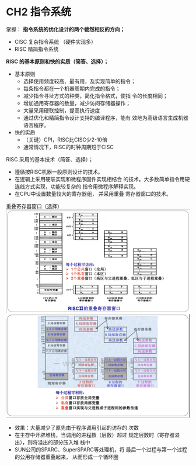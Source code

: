 # CH2 指令系统

掌握：
**指令系统的优化设计的两个截然相反的方向；**
- CISC 复杂指令系统 （硬件实现多）
- RISC 精简指令系统

**RISC 的基本原则和快的实质（简答、选择）；**
- 基本原则
  - 选择使用频度较高、最有用，及实现简单的指令；
  - 每条指令都在一个机器周期内完成的指令；
  - 减少指令寻址方式的种类，简化指令格式，使指
令的长度相同；
  - 增加通用寄存器的数量，减少访问存储器操作；
  - 大量采用硬联控制，提高执行速度
  - 通过优化和精简指令设计支持的编译程序，能有
效地为高级语言生成机器语言程序。
- 快的实质
  - （关键）CPI，RISC比CISC少2-10倍
  -  通常情况下，RISC的时钟周期短于CISC

RISC 采用的基本技术（简答、选择）；
- 遵循按RISC机器一般原则设计的技术。
-  在逻辑上采用硬联实现和微程序固件实现相结合
的技术。大多数简单指令用硬连线方式实现，功能较复杂的
指令用微程序解释实现。
- 在CPU中设置数量较大的寄存器组， 并采用重叠
寄存器窗口的技术。

重叠寄存器窗口（选择）
![](../pic/2-1.png)
![](../pic/2-2.png)

- 效果：大量减少了原先由于程序调用引起的访存的
次数
- 在主存中开辟堆栈，当调用的进程数（层数）超过
规定层数时（寄存器溢出），则将溢出的部分压入堆
栈中
- SUN公司的SPARC、SuperSPARC等处理机，将
最后一个过程与第一个过程的公用存储器重叠起来，
从而形成一个循环圈
